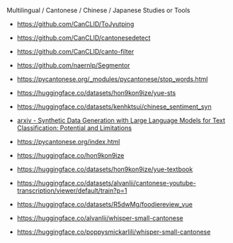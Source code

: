 Multilingual / Cantonese / Chinese / Japanese Studies or Tools
- https://github.com/CanCLID/ToJyutping
- https://github.com/CanCLID/cantonesedetect
- https://github.com/CanCLID/canto-filter
- https://github.com/naernlp/Segmentor

- https://pycantonese.org/_modules/pycantonese/stop_words.html

- https://huggingface.co/datasets/hon9kon9ize/yue-sts
- https://huggingface.co/datasets/kenhktsui/chinese_sentiment_syn
- [arxiv - Synthetic Data Generation with Large Language Models for Text Classification: Potential and Limitations](https://openreview.net/forum?id=MmBjKmHIND&referrer=%5Bthe%20profile%20of%20Zhuoyan%20Li%5D(%2Fprofile%3Fid%3D~Zhuoyan_Li2))
- https://pycantonese.org/index.html

- https://huggingface.co/hon9kon9ize
- https://huggingface.co/datasets/hon9kon9ize/yue-textbook
- https://huggingface.co/datasets/alvanlii/cantonese-youtube-transcription/viewer/default/train?p=1
- https://huggingface.co/datasets/R5dwMg/foodiereview_yue
- https://huggingface.co/alvanlii/whisper-small-cantonese
- https://huggingface.co/poppysmickarlili/whisper-small-cantonese
